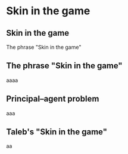 # Skin in the game

## Skin in the game

The phrase "Skin in the game"&#x20;

## The phrase "Skin in the game"

aaaa

## Principal–agent problem

aaa

## Taleb's "Skin in the game"

aa

